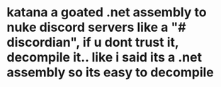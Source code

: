 # katana a goated .net assembly to nuke discord servers like a "# discordian", if u dont trust it, decompile it.. like i said its a .net assembly so its easy to decompile
